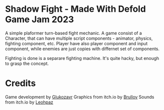 # Shadow Fight - Made With Defold Game Jam 2023

A simple plaformer turn-based fight mechanic. 
A game consist of a Character, that can have multiple script components - animator, physics, fighting component, etc. Player have also player component and input component, while enemies are just copies with differnet set of components.

Fighting is done is a separare fighting machine. It's quite hacky, but enough to grasp the concept.


# Credits
Game development by [Glukozavr](https://glukozavr.itch.io/)
Graphics from itch.io by [Brullov](https://brullov.itch.io/)
Sounds from itch.io by [Leohpaz](https://leohpaz.itch.io/l)
